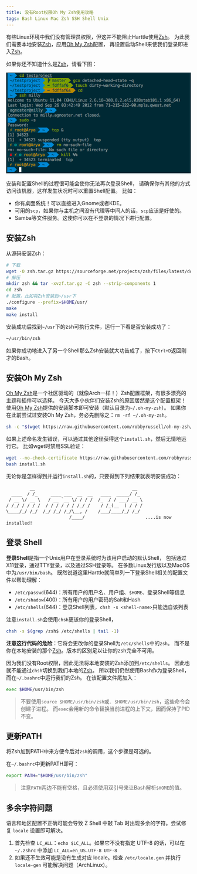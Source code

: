 ```yaml
---
title: 没有Root权限Oh My Zsh使用攻略
tags: Bash Linux Mac Zsh SSH Shell Unix
---
```


有些Linux环境中我们没有管理员权限，但这并不能阻止Harttle使用[Zsh][zsh]。
为此我们需要本地安装[Zsh][zsh]，应用[Oh My Zsh][omz]配置，
再设置启动Shell来使我们登录即进入[Zsh][zsh]。

如果你还不知道什么是[Zsh][zsh]，请看下图：

![zsh command line][zsh-cli]

安装和配置Shell的过程很可能会使你无法再次登录Shell，
请确保你有其他的方式访问该机器，这样发生状况时可以重置Shell配置。
比如：

* 你有桌面系统！可以直接进入Gnome或者KDE。
* 可用的`scp`，如果你与主机之间没有代理等中间人的话，`scp`应该是好使的。
* Samba等文件服务。这使你可以在不登录的情况下进行配置。

<!--more-->

## 安装Zsh

从源码安装Zsh：

```bash
# 下载
wget -O zsh.tar.gz https://sourceforge.net/projects/zsh/files/latest/download
# 解压
mkdir zsh && tar -xvzf.tar.gz -C zsh --strip-components 1
cd zsh
# 配置，比如将Zsh安装到~/usr下
./configure --prefix=$HOME/usr/
make
make install
```

安装成功后找到`~/usr`下的zsh可执行文件，运行一下看是否安装成功了：

```bash
~/usr/bin/zsh
```

如果你成功地进入了另一个Shell那么Zsh安装就大功告成了，按下`Ctrl+D`返回刚才的Bash。

## 安装Oh My Zsh

[Oh My Zsh][omz]是一个社区驱动的（就像Arch一样！）Zsh配置框架，有很多漂亮的主题和插件可以选择。
今天大多小伙伴们安装Zsh的原因居然是这个配置框架！
使用[Oh My Zsh][omz]提供的安装脚本即可安装（默认目录为`~/.oh-my-zsh`）。
如果你在此前尝试过安装Oh My Zsh，务必先删除之：`rm -rf ~/.oh-my-zsh`。

```bash
sh -c "$(wget https://raw.githubusercontent.com/robbyrussell/oh-my-zsh/master/tools/install.sh -O -)"
```

如果上述命名发生错误，可以通过其他途径获得这个`install.sh`，然后无情地运行它。
比如wget时禁用SSL验证：

```bash
wget --no-check-certificate https://raw.githubusercontent.com/robbyrussell/oh-my-zsh/master/tools/install.sh
bash install.sh
```

无论你是怎样得到并运行`install.sh`的，只要得到下列结果就表明安装成功：

```
         __                                     __
  ____  / /_     ____ ___  __  __   ____  _____/ /_
 / __ \/ __ \   / __ `__ \/ / / /  /_  / / ___/ __ \
/ /_/ / / / /  / / / / / / /_/ /    / /_(__  ) / / /
\____/_/ /_/  /_/ /_/ /_/\__, /    /___/____/_/ /_/
                        /____/                       ....is now installed!
```

## 登录 Shell

**登录Shell**是指一个Unix用户在登录系统时为该用户启动的默认Shell，
包括通过X11登录，通过TTY登录，以及通过SSH登录等。
在多数Linux发行版以及MacOS中为`/usr/bin/bash`。
既然说道这里Harttle就简单列一下登录Shell相关的配置文件以帮助理解：

* `/etc/passwd`(644)：所有用户的用户名、用户组、`$HOME`、登录Shell等信息
* `/etc/shadow`(400)：所有用户的用户密码的Salt和Hash
* `/etc/shells`(644)：登录Shell列表，`chsh -s <shell-name>`只能选自该列表

注意`install.sh`会使用`chsh`更该你的登录Shell，

```bash
chsh -s $(grep /zsh$ /etc/shells | tail -1)
```

**注意这行代码的危险**：它将会更改你的登录Shell为`/etc/shells`中的`zsh`。
而不是你在本地安装的那个[Zsh][zsh]。版本的区别足以让你的zsh完全不可用。

因为我们没有Root权限，因此无法将本地安装的Zsh添加到`/etc/shells`。
因此也就不能通过`chsh`切换到我们本地的[Zsh][zsh]。
所以我们仍然使用Bash作为登录Shell，而在`~/.bashrc`中运行我们的Zsh。
在该配置文件尾加入：

```bash
exec $HOME/usr/bin/zsh
```

> 不要使用`source $HOME/usr/bin/zsh`或`. $HOME/usr/bin/zsh`，这些命令会创建子进程。
> 而`exec`会用新的命令替换当前进程的上下文，因而保持了PID不变。

## 更新PATH

将Zsh加到PATH中来方便今后对`zsh`的调用，这个步骤是可选的。

在`~/.bashrc`中更新PATH即可：

```bash
export PATH="$HOME/usr/bin/zsh"
```

> 注意`PATH`两边不能有空格，且必须使用双引号来让Bash解析`$HOME`的值。

## 多余字符问题

语言和地区配置不正确可能会导致 Z Shell 中敲 Tab 时出现多余的字符。尝试修复 `locale` 设置即可解决。

1. 首先检查 `LC_ALL`：`echo $LC_ALL`。如果它不没有指定 UTF-8 的话，可以在 `~/.zshrc` 中添加 `LC_ALL=en_US.UTF-8 UTF-8`
2. 如果还不生效可能是没有生成对应 locale。检查 `/etc/locale.gen` 并执行 `locale-gen` 可能解决问题（ArchLinux）。

[omz]: https://github.com/robbyrussell/oh-my-zsh
[zsh-cli]: /assets/img/blog/shell/zsh-cli.png
[zsh]: http://www.zsh.org/
